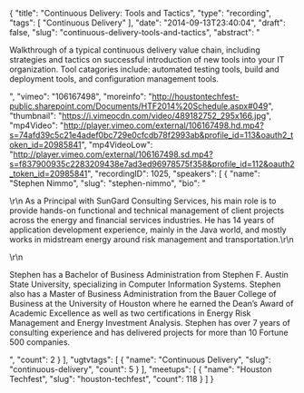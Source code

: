 {
  "title": "Continuous Delivery: Tools and Tactics",
  "type": "recording",
  "tags": [
    "Continuous Delivery"
  ],
  "date": "2014-09-13T23:40:04",
  "draft": false,
  "slug": "continuous-delivery-tools-and-tactics",
  "abstract": "<p>Walkthrough of a typical continuous delivery value chain, including strategies and tactics on successful introduction of new tools into your IT organization. Tool catagories include: automated testing tools, build and deployment tools, and configuration management tools.</p>",
  "vimeo": "106167498",
  "moreinfo": "http://houstontechfest-public.sharepoint.com/Documents/HTF2014%20Schedule.aspx#049",
  "thumbnail": "https://i.vimeocdn.com/video/489182752_295x166.jpg",
  "mp4Video": "http://player.vimeo.com/external/106167498.hd.mp4?s=74afd39c5c21e4adef0bc729e0cfcdb78f2993ab&profile_id=113&oauth2_token_id=20985841",
  "mp4VideoLow": "http://player.vimeo.com/external/106167498.sd.mp4?s=f837900935c2283209438e7ad3ed96978575f358&profile_id=112&oauth2_token_id=20985841",
  "recordingID": 1025,
  "speakers": [
    {
      "name": "Stephen Nimmo",
      "slug": "stephen-nimmo",
      "bio": "<p>\r\n    As a Principal with SunGard Consulting Services, his main role is to provide hands-on functional and technical management of client projects across the energy and financial services industries. He has 14 years of application development experience, mainly in the Java world, and mostly works in midstream energy around risk management and transportation.\r\n</p>\r\n<p>Stephen has a Bachelor of Business Administration from Stephen F. Austin State University, specializing in Computer Information Systems. Stephen also has a Master of Business Administration from the Bauer College of Business at the University of Houston where he earned the Dean’s Award of Academic Excellence as well as two certifications in Energy Risk Management and Energy Investment Analysis. Stephen has over 7 years of consulting experience and has delivered projects for more than 10 Fortune 500 companies.</p>",
      "count": 2
    }
  ],
  "ugtvtags": [
    {
      "name": "Continuous Delivery",
      "slug": "continuous-delivery",
      "count": 5
    }
  ],
  "meetups": [
    {
      "name": "Houston Techfest",
      "slug": "houston-techfest",
      "count": 118
    }
  ]
}